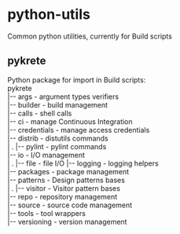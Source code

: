 # python-utils
Common python utilities, currently for Build scripts

## pykrete
Python package for import in Build scripts:  
pykrete  
|-- args - argument types verifiers  
|-- builder - build management  
|-- calls - shell calls  
|-- ci - manage Continuous Integration  
|-- credentials - manage access credentials  
|-- distrib - distutils commands  
| . |-- pylint - pylint commands  
|-- io - I/O management  
| . |-- file - file I/O
|-- logging - logging helpers  
|-- packages - package management   
|-- patterns - Design patterns bases  
| . |-- visitor - Visitor pattern bases  
|-- repo - repository management  
|-- source - source code management  
|-- tools - tool wrappers  
|-- versioning - version management

